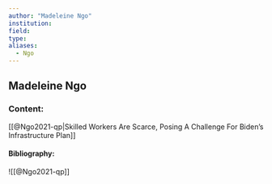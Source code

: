 ```yaml
---
author: "Madeleine Ngo"
institution:
field:
type:
aliases:
  - Ngo
---
```


## Madeleine Ngo

### Content:
[[@Ngo2021-qp|Skilled Workers Are Scarce, Posing A Challenge For Biden’s Infrastructure Plan]]

#### Bibliography:

![[@Ngo2021-qp]]